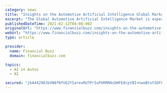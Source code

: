 ```yaml
---
category: news
title: "Insights on the Automotive Artificial Intelligence Global Market to 2026 – Key Forecasts & Opportunities – ResearchAndMarkets.com"
excerpt: "The Global Automotive Artificial Intelligence Market is expected to grow at a steady rate during the forecast period. The Global Automotive Artificial Intelligence Market is driven by the growing adoption of advanced automotive solutions such as advanced driver assistance system (ADAS),"
publishedDateTime: 2021-02-12T04:08:00Z
originalUrl: "https://www.financialbuzz.com/insights-on-the-automotive-artificial-intelligence-global-market-to-2026-key-forecasts-opportunities-researchandmarkets-com/"
webUrl: "https://www.financialbuzz.com/insights-on-the-automotive-artificial-intelligence-global-market-to-2026-key-forecasts-opportunities-researchandmarkets-com/"
type: article

provider:
  name: Financial Buzz
  domain: financialbuzz.com

topics:
  - AI in Autos
  - AI

secured: "jkA44290JbVN8fNfUG2YIarexRU7Pr5uPXRRM4sOHFE0cptBI+nwoBtxtSDFk5A7zNIieFpi8eetuCRMxhx2EAmMTOI08xALKN0+fXNNiQYXq10fsVLiiPF43BC+kaW1MiLPCM452p2oM3Hy7ZjzV/u+nt3ekYyNZ20z9hB8p1JWbPGmy9hBFtLmRWZF515vsW7ZttTagySN/wf9Qz0CVy5sWrvUkG/MBWLMkhnNG8erSAY41INHJ4uuKtpv2ESdKWK2aG6yJ7w1rmtf828f5jrbooTrOV4jmdRiksoJi593wh5tC71vk6we9iQ1rqiG7p4bM5sZLHOG6/eEsgkgY5vjQmwrLuH2+UONuEV3oX8=;xU1fTNtLvw53rZDJsmB4QQ=="
---
```


